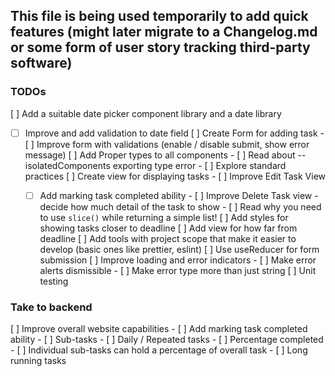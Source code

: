 ## This file is being used temporarily to add quick features (might later migrate to a Changelog.md or some form of user story tracking third-party software)

### TODOs
[ ] Add a suitable date picker component library and a date library
   - [ ] Improve and add validation to date field 
[ ] Create Form for adding task
    - [ ] Improve form with validations (enable / disable submit, show error message)
[ ] Add Proper types to all components
    - [ ] Read about --isolatedComponents exporting type error
    - [ ] Explore standard practices
[ ] Create view for displaying tasks
    - [ ] Improve Edit Task View
        - [ ] Add marking task completed ability
    - [ ] Improve Delete Task view - decide how much detail of the task to show
    - [ ] Read why you need to use `slice()` while returning a simple list!
[ ] Add styles for showing tasks closer to deadline
[ ] Add view for how far from deadline
[ ] Add tools with project scope that make it easier to develop (basic ones like prettier, eslint)
[ ] Use useReducer for form submission
[ ] Improve loading and error indicators
    - [ ] Make error alerts dismissible
    - [ ] Make error type more than just string
[ ] Unit testing


### Take to backend
[ ] Improve overall website capabilities
    - [ ] Add marking task completed ability
    - [ ] Sub-tasks
    - [ ] Daily / Repeated tasks
    - [ ] Percentage completed
        - [ ] Individual sub-tasks can hold a percentage of overall task
    - [ ] Long running tasks 
